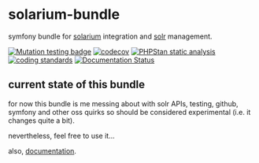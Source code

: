 # solarium-bundle
symfony bundle for [solarium](https://github.com/solariumphp/solarium) integration and [solr](https://solr.apache.org/) management.

[![Mutation testing badge](https://img.shields.io/endpoint?style=flat&url=https%3A%2F%2Fbadge-api.stryker-mutator.io%2Fgithub.com%2Fsolrphp%2Fsolarium-bundle%2Fmaster)](https://dashboard.stryker-mutator.io/reports/github.com/solrphp/solarium-bundle/master)
[![codecov](https://codecov.io/gh/solrphp/solarium-bundle/branch/master/graph/badge.svg)](https://codecov.io/gh/solrphp/solarium-bundle)
[![PHPStan static analysis](https://github.com/solrphp/solarium-bundle/actions/workflows/phpstan.yml/badge.svg)](https://github.com/solrphp/solarium-bundle/actions/workflows/phpstan.yml)
[![coding standards](https://github.com/solrphp/solarium-bundle/actions/workflows/coding-standards.yml/badge.svg)](https://github.com/solrphp/solarium-bundle/actions/workflows/coding-standards.yml)
[![Documentation Status](https://readthedocs.org/projects/solrphpsolariumbundle/badge/?version=latest)](https://solrphpsolariumbundle.readthedocs.io/en/latest/?badge=latest)

current state of this bundle
----------------------------
for now this bundle is me messing about with solr APIs, testing, github, symfony and other oss quirks so should be considered experimental (i.e. it changes quite a bit).

nevertheless, feel free to use it...

also, [documentation](https://solrphpsolariumbundle.readthedocs.io/en/latest/).
